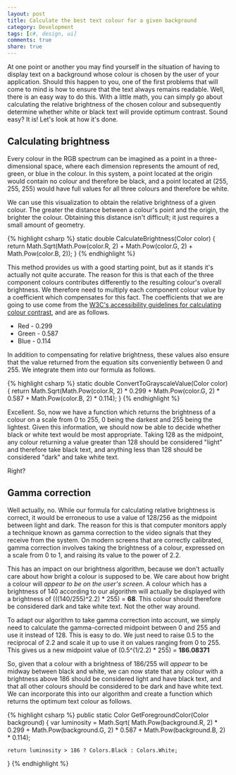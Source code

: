 ```yaml
---
layout: post
title: Calculate the best text colour for a given background
category: Development
tags: [c#, design, ui]
comments: true
share: true
---
```


At one point or another you may find yourself in the situation of having to display text on a background whose colour is chosen by the user of your application. Should this happen to you, one of the first problems that will come to mind is how to ensure that the text always remains readable. Well, there is an easy way to do this. With a little math, you can simply go about calculating the relative brightness of the chosen colour and subsequently determine whether white or black text will provide optimum contrast. Sound easy? It is! Let's look at how it's done.

## Calculating brightness

Every colour in the RGB spectrum can be imagined as a point in a three-dimensional space, where each dimension represents the amount of red, green, or blue in the colour. In this system, a point located at the origin would contain no colour and therefore be black, and a point located at (255, 255, 255) would have full values for all three colours and therefore be white.

We can use this visualization to obtain the relative brightness of a given colour. The greater the distance between a colour's point and the origin, the brighter the colour. Obtaining this distance isn't difficult; it just requires a small amount of geometry.

{% highlight csharp %}
static double CalculateBrightness(Color color)
{
    return Math.Sqrt(Math.Pow(color.R, 2) + Math.Pow(color.G, 2) + Math.Pow(color.B, 2));
}
{% endhighlight %}

This method provides us with a good starting point, but as it stands it's actually not quite accurate. The reason for this is that each of the three component colours contributes differently to the resulting colour's overall brightness. We therefore need to multiply each component colour value by a coefficient which compensates for this fact. The coefficients that we are going to use come from the [W3C's accessibility guidelines for calculating colour contrast](http://www.w3.org/TR/AERT#color-contrast), and are as follows.

+ Red - 0.299
+ Green - 0.587
+ Blue - 0.114

In addition to compensating for relative brightness, these values also ensure that the value returned from the equation sits conveniently between 0 and 255. We integrate them into our formula as follows.

{% highlight csharp %}
static double ConvertToGrayscaleValue(Color color)
{
    return Math.Sqrt(Math.Pow(color.R, 2) * 0.299 +
                     Math.Pow(color.G, 2) * 0.587 +
                     Math.Pow(color.B, 2) * 0.114);
}
{% endhighlight %}

Excellent. So, now we have a function which returns the brightness of a colour on a scale from 0 to 255, 0 being the darkest and 255 being the lightest. Given this information, we should now be able to decide whether black or white text would be most appropriate. Taking 128 as the midpoint, any colour returning a value greater than 128 should be considered "light" and therefore take black text, and anything less than 128 should be considered "dark" and take white text.

Right?

## Gamma correction

Well actually, no. While our formula for calculating relative brightness is correct, it would be erroneous to use a value of 128/256 as the midpoint between light and dark. The reason for this is that computer monitors apply a technique known as gamma correction to the video signals that they receive from the system. On modern screens that are correctly calibrated, gamma correction involves taking the brightness of a colour, expressed on a scale from 0 to 1, and raising its value to the power of 2.2.

This has an impact on our brightness algorithm, because we don't actually care about how bright a colour is supposed to be. We care about how bright a colour will *appear to be on the user's screen*. A colour which has a  brightness of 140 according to our algorithm will actually be displayed with a brightness of (((140/255)^2.2) * 255) = **68**. This colour should therefore be considered dark and take white text. Not the other way around.

To adapt our algorithm to take gamma correction into account, we simply need to calculate the gamma-corrected midpoint between 0 and 255 and use it instead of 128. This is easy to do. We just need to raise 0.5 to the reciprocal of 2.2 and scale it up to use it on values ranging from 0 to 255. This gives us a new midpoint value of (0.5^(1/2.2) * 255) = **186.08371**

So, given that a colour with a brightness of 186/255 will *appear* to be midway between black and white, we can now state that any colour with a brightness above 186 should be considered light and have black text, and that all other colours should be considered to be dark and have white text. We can incorporate this into our algorithm and create a function which returns the optimum text colour as follows.

{% highlight csharp %}
public static Color GetForegroundColor(Color background)
{
    var luminosity = Math.Sqrt(
		Math.Pow(background.R, 2) * 0.299 +
		Math.Pow(background.G, 2) * 0.587 +
		Math.Pow(background.B, 2) * 0.114);

    return luminosity > 186 ? Colors.Black : Colors.White;
}
{% endhighlight %}